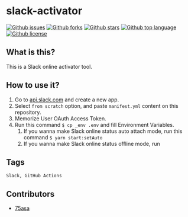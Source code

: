 # slack-activator


<!-- # Badges -->

[![Github issues](https://img.shields.io/github/issues/75asa/slack-activator)](https://github.com/75asa/slack-activator/issues)
[![Github forks](https://img.shields.io/github/forks/75asa/slack-activator)](https://github.com/75asa/slack-activator/network/members)
[![Github stars](https://img.shields.io/github/stars/75asa/slack-activator)](https://github.com/75asa/slack-activator/stargazers)
[![Github top language](https://img.shields.io/github/languages/top/75asa/slack-activator)](https://github.com/75asa/slack-activator/)
[![Github license](https://img.shields.io/github/license/75asa/slack-activator)](https://github.com/75asa/slack-activator/)



<!-- # Short Description -->

## What is this?

This is a Slack online activator tool.

## How to use it?
1. Go to [api.slack.com](https://api.slack.com) and create a new app.
1. Select `from scratch` option, and paste `manifest.yml` content on this repository.
1. Memorize User OAuth Access Token.
1. Run this command `$ cp _env .env` and fill Environment Variables.
   1. If you wanna make Slack online status auto attach mode, run this command `$ yarn start:setAuto`
   2. If you wanna make Slack online status offline mode, run
## Tags

`Slack, GitHub Actions`

## Contributors

- [75asa](https://github.com/75asa)

<!-- CREATED_BY_LEADYOU_README_GENERATOR -->